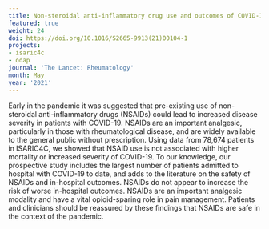 ```yaml
---
title: Non-steroidal anti-inflammatory drug use and outcomes of COVID-19
featured: true
weight: 24
doi: https://doi.org/10.1016/S2665-9913(21)00104-1
projects:
- isaric4c
- odap
journal: 'The Lancet: Rheumatology'
month: May
year: '2021'
---
```




Early in the pandemic it was suggested that pre-existing use of non-steroidal anti-inflammatory drugs (NSAIDs) could lead to increased disease severity in patients with COVID-19. NSAIDs are an important analgesic, particularly in those with rheumatological disease, and are widely available to the general public without prescription.
Using data from 78,674 patients in ISARIC4C, we showed that NSAID use is not associated with higher mortality or increased severity of COVID-19. To our knowledge, our prospective study includes the largest number of patients admitted to hospital with COVID-19 to date, and adds to the literature on the safety of NSAIDs and in-hospital outcomes. NSAIDs do not appear to increase the risk of worse in-hospital outcomes. NSAIDs are an important analgesic modality and have a vital opioid-sparing role in pain management. Patients and clinicians should be reassured by these findings that NSAIDs are safe in the context of the pandemic.
